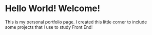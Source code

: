 # Hello World! Welcome!

This is my personal portfolio page. I created this little corner to include some projects that I use to study Front End!
